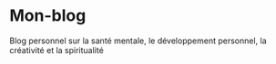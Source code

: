 # Mon-blog
Blog personnel sur la santé mentale, le développement personnel, la créativité et la spiritualité 
